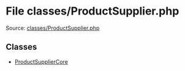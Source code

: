 File classes/ProductSupplier.php
=========

Source: [classes/ProductSupplier.php](https://github.com/PrestaShop/PrestaShop/blob/1.5.0.5/classes/ProductSupplier.php)


Classes
-------

* [ProductSupplierCore](class.ProductSupplierCore.md)

